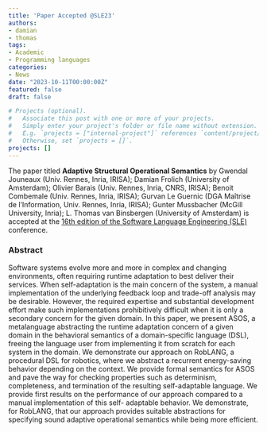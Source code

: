 ```yaml
---
title: 'Paper Accepted @SLE23'
authors:
- damian
- thomas
tags:
- Academic
- Programming languages
categories:
- News
date: "2023-10-11T00:00:00Z"
featured: false
draft: false

# Projects (optional).
#   Associate this post with one or more of your projects.
#   Simply enter your project's folder or file name without extension.
#   E.g. `projects = ["internal-project"]` references `content/project/deep-learning/index.md`.
#   Otherwise, set `projects = []`.
projects: []
---
```


The paper titled **Adaptive Structural Operational Semantics**
by Gwendal Jouneaux (Univ. Rennes, Inria, IRISA); Damian Frolich (University of Amsterdam);
Olivier Barais (Univ. Rennes, Inria, CNRS, IRISA); Benoit Combemale (Univ. Rennes, Inria, IRISA);
Gurvan Le Guernic (DGA Maîtrise de l’Information, Univ. Rennes, Inria, IRISA); Gunter Mussbacher (McGill University, Inria);
L. Thomas van Binsbergen (University of Amsterdam)
is accepted at the [16th edition of the Software Language Engineering (SLE)](https://2023.splashcon.org/home/sle-2023) conference.

### Abstract
Software systems evolve more and more in complex and changing environments, often requiring runtime adaptation
to best deliver their services. When self-adaptation is the
main concern of the system, a manual implementation of
the underlying feedback loop and trade-off analysis may be
desirable. However, the required expertise and substantial development effort make such implementations prohibitively
difficult when it is only a secondary concern for the given
domain. In this paper, we present ASOS, a metalanguage abstracting the runtime adaptation concern of a given domain
in the behavioral semantics of a domain-specific language
(DSL), freeing the language user from implementing it from
scratch for each system in the domain. We demonstrate our
approach on RobLANG, a procedural DSL for robotics, where
we abstract a recurrent energy-saving behavior depending
on the context. We provide formal semantics for ASOS and
pave the way for checking properties such as determinism,
completeness, and termination of the resulting self-adaptable
language. We provide first results on the performance of our
approach compared to a manual implementation of this self-
adaptable behavior. We demonstrate, for RobLANG, that our
approach provides suitable abstractions for specifying sound
adaptive operational semantics while being more efficient.